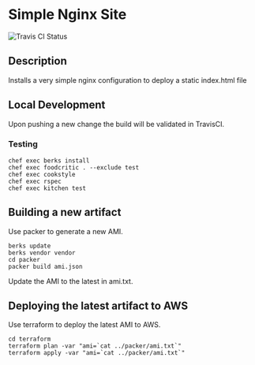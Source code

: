 # Simple Nginx Site

![Travis CI Status](https://travis-ci.org/jesseadams/simple_nginx_site.svg?branch=master)

## Description

Installs a very simple nginx configuration to deploy a static index.html file

## Local Development

Upon pushing a new change the build will be validated in TravisCI.

### Testing

```shell
chef exec berks install
chef exec foodcritic . --exclude test
chef exec cookstyle
chef exec rspec
chef exec kitchen test
```

## Building a new artifact

Use packer to generate a new AMI.

```shell
berks update
berks vendor vendor
cd packer
packer build ami.json
```

Update the AMI to the latest in ami.txt.

## Deploying the latest artifact to AWS

Use terraform to deploy the latest AMI to AWS.

```shell
cd terraform
terraform plan -var "ami=`cat ../packer/ami.txt`"
terraform apply -var "ami=`cat ../packer/ami.txt`"
```
